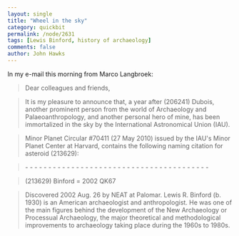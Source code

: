 ```yaml
---
layout: single 
title: "Wheel in the sky" 
category: quickbit
permalink: /node/2631
tags: [Lewis Binford, history of archaeology] 
comments: false 
author: John Hawks 
---
```


In my e-mail this morning from Marco Langbroek:

<blockquote>Dear colleagues and friends,</blockquote>

<blockquote>It is my pleasure to announce that, a year after (206241) Dubois, another prominent person from the world of Archaeology and Palaeoanthropology, and another personal hero of mine, has been immortalized in the sky by the International Astronomical Union (IAU).</blockquote>

<blockquote>Minor Planet Circular #70411 (27 May 2010) issued by the IAU's Minor Planet Center at Harvard, contains the following naming citation for asteroid (213629):</blockquote>

<blockquote>- - - - - - - - - - - - - - - - - - - - - - - - - - - - - - - - - - - - - - - -</blockquote>

<blockquote>(213629) Binford = 2002 QK67</blockquote>

<blockquote>Discovered 2002 Aug. 26 by NEAT at Palomar.
Lewis R. Binford (b. 1930) is an American archaeologist and anthropologist. He was one of the main figures behind the development of the New Archaeology or Processual Archaeology, the major theoretical and methodological improvements to archaeology taking place during the 1960s to 1980s.</blockquote>

